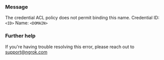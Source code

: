 
### Message
The credential ACL policy does not permit binding this name.
Credential ID: <code>&lt;ID&gt;</code>
Name: <code>&lt;DOMAIN&gt;</code>

### Further help
If you're having trouble resolving this error, please reach out to [support@ngrok.com](mailto:support@ngrok.com?subject=Help%20with%20ERR_NGROK_316)

